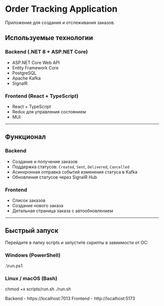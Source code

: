 # Order Tracking Application

Приложение для создания и отслеживания заказов. 

## Используемые технологии

### Backend (.NET 8 + ASP.NET Core)

- ASP.NET Core Web API
- Entity Framework Core
- PostgreSQL
- Apache Kafka
- SignalR
### Frontend (React + TypeScript)

- React + TypeScript
- Redux для управления состоянием
- MUI

---

## Функционал

### Backend

- Создание и получение заказов
- Поддержка статусов: `Created`, `Sent`, `Delivered`, `Cancelled`
- Асинхронная отправка событий изменения статуса в Kafka
- Обновления статусов через SignalR Hub
### Frontend

- Список заказов
- Создание нового заказа
- Детальная страница заказа с автообновлением

---
## Быстрый запуск

Перейдите в папку scripts и запустите скрипты в завиимости от ОС:
### Windows (PowerShell)

.\run.ps1

###  Linux / macOS (Bash)

chmod +x scripts/run.sh
./run.sh


Backend - https://localhost:7013
Frontend - http://localhost:5173